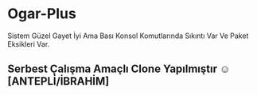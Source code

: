 # Ogar-Plus
Sistem Güzel Gayet İyi Ama Bası Konsol Komutlarında Sıkıntı Var Ve Paket Eksikleri Var.


## Serbest Çalışma Amaçlı Clone Yapılmıştır ☺[ANTEPLİ/İBRAHİM]
